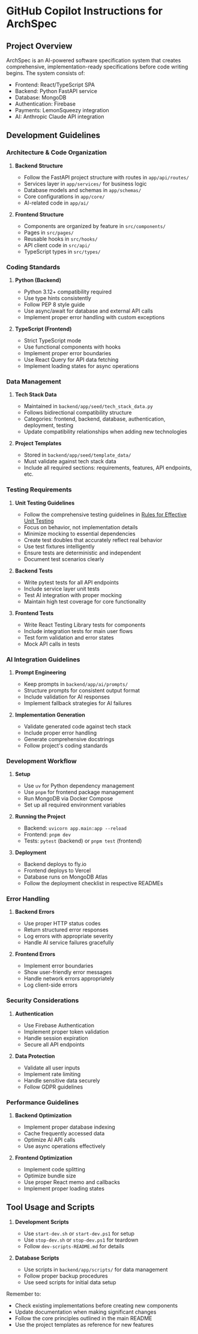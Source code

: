 # GitHub Copilot Instructions for ArchSpec

## Project Overview

ArchSpec is an AI-powered software specification system that creates comprehensive, implementation-ready specifications before code writing begins. The system consists of:

- Frontend: React/TypeScript SPA
- Backend: Python FastAPI service
- Database: MongoDB
- Authentication: Firebase
- Payments: LemonSqueezy integration
- AI: Anthropic Claude API integration

## Development Guidelines

### Architecture & Code Organization

1. **Backend Structure**
   - Follow the FastAPI project structure with routes in `app/api/routes/`
   - Services layer in `app/services/` for business logic
   - Database models and schemas in `app/schemas/`
   - Core configurations in `app/core/`
   - AI-related code in `app/ai/`

2. **Frontend Structure**
   - Components are organized by feature in `src/components/`
   - Pages in `src/pages/`
   - Reusable hooks in `src/hooks/`
   - API client code in `src/api/`
   - TypeScript types in `src/types/`

### Coding Standards

1. **Python (Backend)**
   - Python 3.12+ compatibility required
   - Use type hints consistently
   - Follow PEP 8 style guide
   - Use async/await for database and external API calls
   - Implement proper error handling with custom exceptions

2. **TypeScript (Frontend)**
   - Strict TypeScript mode
   - Use functional components with hooks
   - Implement proper error boundaries
   - Use React Query for API data fetching
   - Implement loading states for async operations

### Data Management

1. **Tech Stack Data**
   - Maintained in `backend/app/seed/tech_stack_data.py`
   - Follows bidirectional compatibility structure
   - Categories: frontend, backend, database, authentication, deployment, testing
   - Update compatibility relationships when adding new technologies

2. **Project Templates**
   - Stored in `backend/app/seed/template_data/`
   - Must validate against tech stack data
   - Include all required sections: requirements, features, API endpoints, etc.

### Testing Requirements

1. **Unit Testing Guidelines**
   - Follow the comprehensive testing guidelines in [Rules for Effective Unit Testing](copilot-test-instructions.md)
   - Focus on behavior, not implementation details
   - Minimize mocking to essential dependencies
   - Create test doubles that accurately reflect real behavior
   - Use test fixtures intelligently
   - Ensure tests are deterministic and independent
   - Document test scenarios clearly

2. **Backend Tests**
   - Write pytest tests for all API endpoints
   - Include service layer unit tests
   - Test AI integration with proper mocking
   - Maintain high test coverage for core functionality

3. **Frontend Tests**
   - Write React Testing Library tests for components
   - Include integration tests for main user flows
   - Test form validation and error states
   - Mock API calls in tests

### AI Integration Guidelines

1. **Prompt Engineering**
   - Keep prompts in `backend/app/ai/prompts/`
   - Structure prompts for consistent output format
   - Include validation for AI responses
   - Implement fallback strategies for AI failures

2. **Implementation Generation**
   - Validate generated code against tech stack
   - Include proper error handling
   - Generate comprehensive docstrings
   - Follow project's coding standards

### Development Workflow

1. **Setup**
   - Use `uv` for Python dependency management
   - Use `pnpm` for frontend package management
   - Run MongoDB via Docker Compose
   - Set up all required environment variables

2. **Running the Project**
   - Backend: `uvicorn app.main:app --reload`
   - Frontend: `pnpm dev`
   - Tests: `pytest` (backend) or `pnpm test` (frontend)

3. **Deployment**
   - Backend deploys to fly.io
   - Frontend deploys to Vercel
   - Database runs on MongoDB Atlas
   - Follow the deployment checklist in respective READMEs

### Error Handling

1. **Backend Errors**
   - Use proper HTTP status codes
   - Return structured error responses
   - Log errors with appropriate severity
   - Handle AI service failures gracefully

2. **Frontend Errors**
   - Implement error boundaries
   - Show user-friendly error messages
   - Handle network errors appropriately
   - Log client-side errors

### Security Considerations

1. **Authentication**
   - Use Firebase Authentication
   - Implement proper token validation
   - Handle session expiration
   - Secure all API endpoints

2. **Data Protection**
   - Validate all user inputs
   - Implement rate limiting
   - Handle sensitive data securely
   - Follow GDPR guidelines

### Performance Guidelines

1. **Backend Optimization**
   - Implement proper database indexing
   - Cache frequently accessed data
   - Optimize AI API calls
   - Use async operations effectively

2. **Frontend Optimization**
   - Implement code splitting
   - Optimize bundle size
   - Use proper React memo and callbacks
   - Implement proper loading states

## Tool Usage and Scripts

1. **Development Scripts**
   - Use `start-dev.sh` or `start-dev.ps1` for setup
   - Use `stop-dev.sh` or `stop-dev.ps1` for teardown
   - Follow `dev-scripts-README.md` for details

2. **Database Scripts**
   - Use scripts in `backend/app/scripts/` for data management
   - Follow proper backup procedures
   - Use seed scripts for initial data setup

Remember to:
- Check existing implementations before creating new components
- Update documentation when making significant changes
- Follow the core principles outlined in the main README
- Use the project templates as reference for new features

